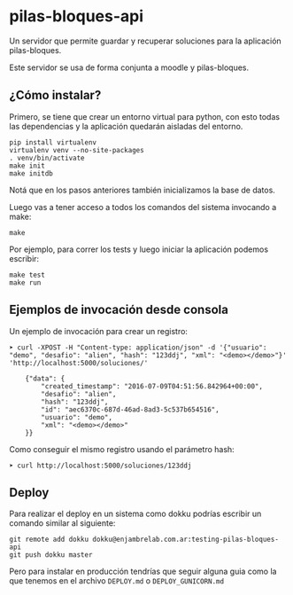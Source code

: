 pilas-bloques-api
=================

Un servidor que permite guardar y recuperar soluciones para la aplicación
pilas-bloques.

Este servidor se usa de forma conjunta a moodle y pilas-bloques.


¿Cómo instalar?
---------------

Primero, se tiene que crear un entorno virtual para python, con esto
todas las dependencias y la aplicación quedarán aisladas del entorno.

    pip install virtualenv
    virtualenv venv --no-site-packages
    . venv/bin/activate
    make init
    make initdb

Notá que en los pasos anteriores también inicializamos la base de datos.

Luego vas a tener acceso a todos los comandos del sistema invocando a make:

    make


Por ejemplo, para correr los tests y luego iniciar la aplicación podemos
escribir:

    make test
    make run


Ejemplos de invocación desde consola
------------------------------------

Un ejemplo de invocación para crear un registro:

    ➤ curl -XPOST -H "Content-type: application/json" -d '{"usuario": "demo", "desafio": "alien", "hash": "123ddj", "xml": "<demo></demo>"}' 'http://localhost:5000/soluciones/'

        {"data": {
            "created_timestamp": "2016-07-09T04:51:56.842964+00:00", 
            "desafio": "alien", 
            "hash": "123ddj", 
            "id": "aec6370c-687d-46ad-8ad3-5c537b654516", 
            "usuario": "demo", 
            "xml": "<demo></demo>"
        }}


Como conseguir el mismo registro usando el parámetro hash:

    ➤ curl http://localhost:5000/soluciones/123ddj


Deploy
------

Para realizar el deploy en un sistema como dokku podrías escribir un comando similar al siguiente:


    git remote add dokku dokku@enjambrelab.com.ar:testing-pilas-bloques-api
    git push dokku master

Pero para instalar en producción tendrías que seguir alguna guia como la que tenemos en
el archivo `DEPLOY.md` o `DEPLOY_GUNICORN.md`
